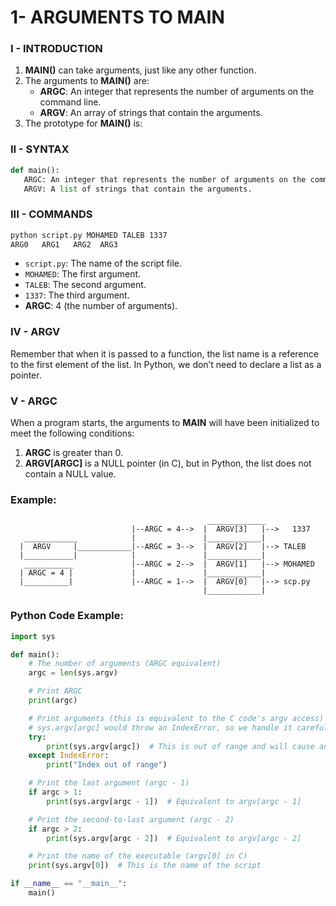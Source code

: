 # 1- ARGUMENTS TO MAIN

### I - INTRODUCTION

1. **MAIN()** can take arguments, just like any other function.
2. The arguments to **MAIN()** are:
   - **ARGC**: An integer that represents the number of arguments on the command line.
   - **ARGV**: An array of strings that contain the arguments.
3. The prototype for **MAIN()** is:

### II - SYNTAX

```python
def main():
   ARGC: An integer that represents the number of arguments on the command line.
   ARGV: A list of strings that contain the arguments.

```

### III - COMMANDS

```bash
python script.py MOHAMED TALEB 1337
ARG0   ARG1   ARG2  ARG3

```

- `script.py`: The name of the script file.
- `MOHAMED`: The first argument.
- `TALEB`: The second argument.
- `1337`: The third argument.
- **ARGC**: 4 (the number of arguments).

### IV - ARGV

Remember that when it is passed to a function, the list name is a reference to the first element of the list.
In Python, we don’t need to declare a list as a pointer.

### V - ARGC

When a program starts, the arguments to **MAIN** will have been initialized to meet the following conditions:

1. **ARGC** is greater than 0.
2. **ARGV\[ARGC]** is a NULL pointer (in C), but in Python, the list does not contain a NULL value.

### Example:

```abap
                                            _____________
                           |--ARGC = 4-->  |  ARGV[3]   |-->   1337
   ____________            |               |____________|
  |  ARGV     |____________|--ARGC = 3-->  |  ARGV[2]   |--> TALEB
  |___________|            |               |____________|
   ___________             |--ARGC = 2-->  |  ARGV[1]   |--> MOHAMED
  | ARGC = 4 |             |               |____________|
  |__________|             |--ARGC = 1-->  |  ARGV[0]   |--> scp.py
                                           |____________|

```

### Python Code Example:

```python
import sys

def main():
    # The number of arguments (ARGC equivalent)
    argc = len(sys.argv)

    # Print ARGC
    print(argc)

    # Print arguments (this is equivalent to the C code's argv access)
    # sys.argv[argc] would throw an IndexError, so we handle it carefully
    try:
        print(sys.argv[argc])  # This is out of range and will cause an IndexError
    except IndexError:
        print("Index out of range")

    # Print the last argument (argc - 1)
    if argc > 1:
        print(sys.argv[argc - 1])  # Equivalent to argv[argc - 1]

    # Print the second-to-last argument (argc - 2)
    if argc > 2:
        print(sys.argv[argc - 2])  # Equivalent to argv[argc - 2]

    # Print the name of the executable (argv[0] in C)
    print(sys.argv[0])  # This is the name of the script

if __name__ == "__main__":
    main()

```
